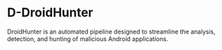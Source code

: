 # D-DroidHunter
DroidHunter is an automated pipeline designed to streamline the analysis, detection, and hunting of malicious Android applications.
